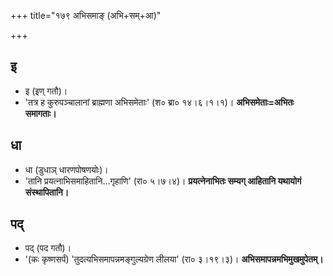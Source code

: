 +++
title="१७९ अभिसमाङ् (अभि+सम्+आ)"

+++

## इ
- इ (इण् गतौ)।
- 'तत्र ह कुरुपञ्चालानां ब्राह्मणा अभिसमेताः' (श० ब्रा० १४।६।१।१)। **अभिसमेताः=अभितः समागताः।**

## धा
- धा (डुधाञ् धारणपोषणयोः)।
- 'तानि प्रयत्नाभिसमाहितानि…गृहाणि' (रा० ५।७।४)। **प्रयत्नेनाभितः सम्यग् आहितानि यथायोगं संस्थापितानि।**

## पद्
- पद् (पद गतौ)।
- '(कः कृष्णसर्पं) 'तुदत्यभिसमापन्नमङ्गुल्यग्रेण लीलया' (रा० ३।१९।३)। **अभिसमापन्नमभिमुखमुपेतम्।**
